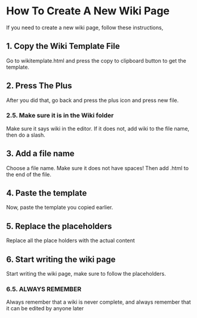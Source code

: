 # How To Create A New Wiki Page
If you need to create a new wiki page, follow these instructions,

## 1. Copy the Wiki Template File
Go to wikitemplate.html and press the copy to clipboard button to get the template.

## 2. Press The Plus
After you did that, go back and press the plus icon and press new file.

### 2.5. Make sure it is in the Wiki folder
Make sure it says wiki in the editor. If it does not, add wiki to the file name, then do a slash.

## 3. Add a file name
Choose a file name. Make sure it does not have spaces! Then add .html to the end of the file.

## 4. Paste the template
Now, paste the template you copied earlier.

## 5. Replace the placeholders
Replace all the place holders with the actual content

## 6. Start writing the wiki page
Start writing the wiki page, make sure to follow the placeholders.

### 6.5. ALWAYS REMEMBER
Always remember that a wiki is never complete, and always remember that it can be edited by anyone later
